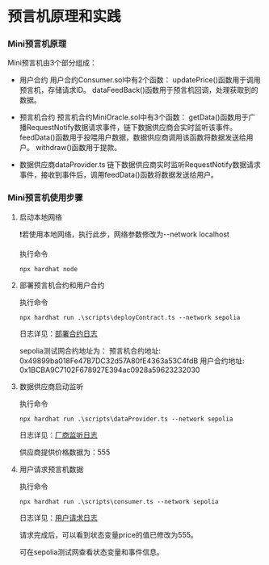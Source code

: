 # 预言机原理和实践

### Mini预言机原理

Mini预言机由3个部分组成：

- 用户合约
  用户合约Consumer.sol中有2个函数：
  updatePrice()函数用于调用预言机，存储请求ID。
  dataFeedBack()函数用于预言机回调，处理获取到的数据。

- 预言机合约
  预言机合约MiniOracle.sol中有3个函数：
  getData()函数用于广播RequestNotify数据请求事件，链下数据供应商会实时监听该事件。
  feedData()函数用于投喂用户数据，数据供应商调用该函数将数据发送给用户。
  withdraw()函数用于提款。

- 数据供应商dataProvider.ts
  链下数据供应商实时监听RequestNotify数据请求事件，接收到事件后，调用feedData()函数将数据发送给用户。

### Mini预言机使用步骤

1. 启动本地网络
  
   ❗若使用本地网络，执行此步，网络参数修改为--network localhost
   
   执行命令

    ```
    npx hardhat node
    ```

2. 部署预言机合约和用户合约
    
    执行命令
    ```
    npx hardhat run .\scripts\deployContract.ts --network sepolia
    ```

    日志详见：[部署合约日志](./docs/部署合约日志.md)


    sepolia测试网合约地址为：
    预言机合约地址:  0x49899ba018Fe47B7DC32d57A80fE4363a53C4fdB
    用户合约地址:    0x1BCBA9C7102F678927E394ac0928a59623232030

3. 数据供应商启动监听
    
    执行命令
    ```
    npx hardhat run .\scripts\dataProvider.ts --network sepolia
    ```

    日志详见：[厂商监听日志](./docs/厂商监听日志.md)    

    供应商提供价格数据为：555

4. 用户请求预言机数据
    
    执行命令
    ```
    npx hardhat run .\scripts\consumer.ts --network sepolia
    ```

    日志详见：[用户请求日志](./docs/用户请求日志.md)   

    请求完成后，可以看到状态变量price的值已修改为555。
    
    可在sepolia测试网查看状态变量和事件信息。